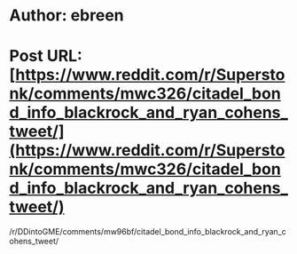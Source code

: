 # Author: ebreen
# Post URL: [https://www.reddit.com/r/Superstonk/comments/mwc326/citadel_bond_info_blackrock_and_ryan_cohens_tweet/](https://www.reddit.com/r/Superstonk/comments/mwc326/citadel_bond_info_blackrock_and_ryan_cohens_tweet/)


/r/DDintoGME/comments/mw96bf/citadel_bond_info_blackrock_and_ryan_cohens_tweet/